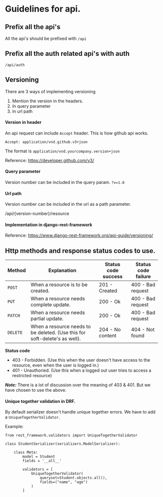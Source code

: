 # Guidelines for api.

## Prefix all the api's

All the api's should be prefixed with `/api`

## Prefix all the auth related api's with auth

`/api/auth`

## Versioning

There are 3 ways of implementing versioning

1. Mention the version in the headers.
2. In query parameter
3. In url path

#### Version in header

An api request can include `Accept` header. This is how github api works.

`Accept: application/vnd.github.v3+json`

The format is `application/vnd.yourcompany.version+json`

Reference: https://developer.github.com/v3/

#### Query parameter 

Version number can be included in the query param. `?v=1.0`

#### Url path

Version number can be included in the url as a path parameter.

/api/{version-number}/resource

#### Implementation in django-rest-framework

Reference: https://www.django-rest-framework.org/api-guide/versioning/

## Http methods and response status codes to use.

|Method|Explanation|Status code success|Status code failure|
|------|-----------|-------------------|-------------------|
| `POST` | When a resource is to be created. | 201 - Created | 400 - Bad request |
| `PUT` | When a resource needs complete update. | 200 - Ok | 400 - Bad request |
| `PATCH` | When a resource needs partial update. | 200 - Ok | 400 - Bad request |
| `DELETE` | When a resource needs to be deleted. (Use this for soft-delete's as well). | 204 - No content | 404 - Not found |

**Status code**

- 403 - Forbidden. (Use this when the user doesn't have access to the resource, even when the user is logged in.)
- 401 - Unauthoried. (Use this when a logged out user tries to access a restricted resource)

_**Note:**_
There is a lot of discussion over the meaning of 403 & 401. But we have chosen to use the above.

#### Unique together validation in DRF.

By default serializer doesn't handle unique together errors. We have to add a `UniqueTogetherValidator`.

Example:

```
from rest_framework.validators import UniqueTogetherValidator

class StudentSerializer(serializers.ModelSerializer):

    class Meta:
        model = Student
        fields = '__all__'

        validators = [
            UniqueTogetherValidator(
                queryset=Student.objects.all(),
                fields=("name", "age")
            )
        ]
```
